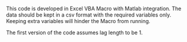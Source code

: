 This code is developed in Excel VBA Macro with Matlab integration. The data should be kept in a csv format with the required variables only. Keeping extra variables will hinder the Macro from running.

The first version of the code assumes lag length to be 1.
